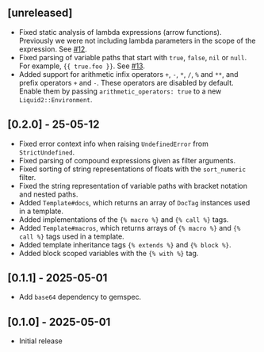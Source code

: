## [unreleased]

- Fixed static analysis of lambda expressions (arrow functions). Previously we were not including lambda parameters in the scope of the expression. See [#12](https://github.com/jg-rp/ruby-liquid2/issues/12).
- Fixed parsing of variable paths that start with `true`, `false`, `nil` or `null`. For example, `{{ true.foo }}`. See [#13](https://github.com/jg-rp/ruby-liquid2/issues/13).
- Added support for arithmetic infix operators `+`, `-`, `*`, `/`, `%` and `**`, and prefix operators `+` and `-`. These operators are disabled by default. Enable them by passing `arithmetic_operators: true` to a new `Liquid2::Environment`.

## [0.2.0] - 25-05-12

- Fixed error context info when raising `UndefinedError` from `StrictUndefined`.
- Fixed parsing of compound expressions given as filter arguments.
- Fixed sorting of string representations of floats with the `sort_numeric` filter.
- Fixed the string representation of variable paths with bracket notation and nested paths.
- Added `Template#docs`, which returns an array of `DocTag` instances used in a template.
- Added implementations of the `{% macro %}` and `{% call %}` tags.
- Added `Template#macros`, which returns arrays of `{% macro %}` and `{% call %}` tags used in a template.
- Added template inheritance tags `{% extends %}` and `{% block %}`.
- Added block scoped variables with the `{% with %}` tag.

## [0.1.1] - 2025-05-01

- Add `base64` dependency to gemspec.

## [0.1.0] - 2025-05-01

- Initial release

